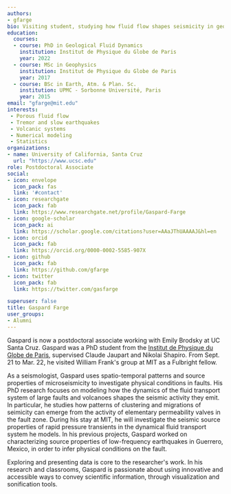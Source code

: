 ```yaml
---
authors:
- gfarge
bio: Visiting student, studying how fluid flow shapes seismicity in geological plumbing systems.
education:
  courses:
  - course: PhD in Geological Fluid Dynamics
    institution: Institut de Physique du Globe de Paris
    year: 2022
  - course: MSc in Geophysics
    institution: Institut de Physique du Globe de Paris
    year: 2017
  - course: BSc in Earth, Atm. & Plan. Sc.
    institution: UPMC - Sorbonne Université, Paris
    year: 2015
email: "gfarge@mit.edu"
interests:
 - Porous fluid flow
 - Tremor and slow earthquakes
 - Volcanic systems
 - Numerical modeling
 - Statistics
organizations:
- name: University of California, Santa Cruz
  url: "https://www.ucsc.edu"
role: Postdoctoral Associate
social:
- icon: envelope
  icon_pack: fas
  link: '#contact'
- icon: researchgate
  icon_pack: fab
  link: https://www.researchgate.net/profile/Gaspard-Farge
- icon: google-scholar
  icon_pack: ai
  link: https://scholar.google.com/citations?user=AAaJThUAAAAJ&hl=en
- icon: orcid
  icon_pack: fab
  link: https://orcid.org/0000-0002-5585-907X
- icon: github
  icon_pack: fab
  link: https://github.com/gfarge
- icon: twitter
  icon_pack: fab
  link: https://twitter.com/gasfarge

superuser: false
title: Gaspard Farge
user_groups:
- Alumni
---
```


Gaspard is now a postdoctoral associate working with Emily Brodsky at UC Santa Cruz.
Gaspard was a PhD student from the [Institut de Physique du Globe de Paris](http://www.ipgp.fr/en/farge-gaspard), supervised Claude Jaupart and Nikolai Shapiro. From Sept. 21 to Mar. 22, he visited William Frank's group at MIT as a Fulbright fellow. 

As a seismologist, Gaspard uses spatio-temporal patterns and source properties of microseismicity to investigate physical conditions in faults. His PhD research focuses on modeling how the dynamics of the fluid transport system of large faults and volcanoes shapes the seismic activity they emit. In particular, he studies how patterns of clustering and migrations of seimicity can emerge from the activity of elementary permeability valves in the fault zone. During his stay at MIT, he will investigate the seismic source properties of rapid pressure transients in the dynamical fluid transport system he models. In his previous projects, Gaspard worked on characterizing source properties of low-frequency earthquakes in Guerrero, Mexico, in order to infer physical conditions on the fault.

Exploring and presenting data is core to the researcher's work. In his research and classrooms, Gaspard is passionate about using innovative and accessible ways to convey scientific information, through visualization and sonification tools.

